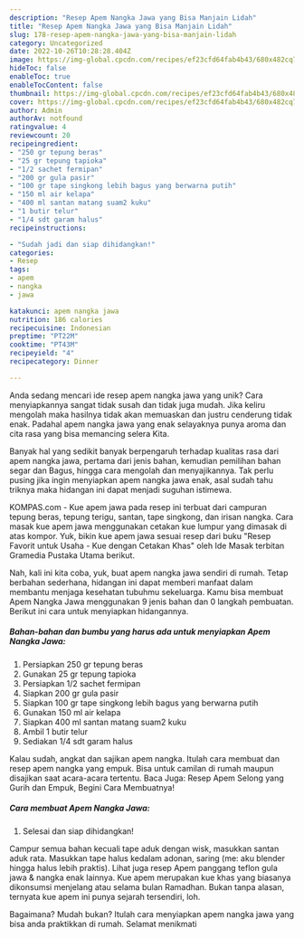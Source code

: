 ```yaml
---
description: "Resep Apem Nangka Jawa yang Bisa Manjain Lidah"
title: "Resep Apem Nangka Jawa yang Bisa Manjain Lidah"
slug: 178-resep-apem-nangka-jawa-yang-bisa-manjain-lidah
category: Uncategorized
date: 2022-10-26T10:28:28.404Z
image: https://img-global.cpcdn.com/recipes/ef23cfd64fab4b43/680x482cq70/apem-nangka-jawa-foto-resep-utama.jpg
hideToc: false
enableToc: true
enableTocContent: false
thumbnail: https://img-global.cpcdn.com/recipes/ef23cfd64fab4b43/680x482cq70/apem-nangka-jawa-foto-resep-utama.jpg
cover: https://img-global.cpcdn.com/recipes/ef23cfd64fab4b43/680x482cq70/apem-nangka-jawa-foto-resep-utama.jpg
author: Admin
authorAv: notfound
ratingvalue: 4
reviewcount: 20
recipeingredient:
- "250 gr tepung beras"
- "25 gr tepung tapioka"
- "1/2 sachet fermipan"
- "200 gr gula pasir"
- "100 gr tape singkong lebih bagus yang berwarna putih"
- "150 ml air kelapa"
- "400 ml santan matang suam2 kuku"
- "1 butir telur"
- "1/4 sdt garam halus"
recipeinstructions:

- "Sudah jadi dan siap dihidangkan!"
categories:
- Resep
tags:
- apem
- nangka
- jawa

katakunci: apem nangka jawa 
nutrition: 186 calories
recipecuisine: Indonesian
preptime: "PT22M"
cooktime: "PT43M"
recipeyield: "4"
recipecategory: Dinner

---
```





Anda sedang mencari ide resep apem nangka jawa yang unik? Cara menyiapkannya sangat tidak susah dan tidak juga mudah. Jika keliru mengolah maka hasilnya tidak akan memuaskan dan justru cenderung tidak enak. Padahal apem nangka jawa yang enak selayaknya punya aroma dan cita rasa yang bisa memancing selera Kita.





Banyak hal yang sedikit banyak berpengaruh terhadap kualitas rasa dari apem nangka jawa, pertama dari jenis bahan, kemudian pemilihan bahan segar dan Bagus, hingga cara mengolah dan menyajikannya. Tak perlu pusing jika ingin menyiapkan apem nangka jawa enak,      asal sudah tahu triknya maka hidangan ini dapat menjadi suguhan istimewa.














KOMPAS.com - Kue apem jawa pada resep ini terbuat dari campuran tepung beras, tepung terigu, santan, tape singkong, dan irisan nangka. Cara masak kue apem jawa menggunakan cetakan kue lumpur yang dimasak di atas kompor. Yuk, bikin kue apem jawa sesuai resep dari buku &#34;Resep Favorit untuk Usaha - Kue dengan Cetakan Khas&#34; oleh Ide Masak terbitan Gramedia Pustaka Utama berikut.






Nah, kali ini kita coba, yuk, buat apem nangka jawa sendiri di rumah. Tetap berbahan sederhana, hidangan ini dapat memberi manfaat dalam membantu menjaga kesehatan tubuhmu sekeluarga. Kamu bisa membuat Apem Nangka Jawa menggunakan 9 jenis bahan dan 0 langkah pembuatan. Berikut ini cara untuk menyiapkan hidangannya.

<!--inarticleads1-->

##### Bahan-bahan dan bumbu yang harus ada untuk menyiapkan Apem Nangka Jawa:

1. Persiapkan 250 gr tepung beras
1. Gunakan 25 gr tepung tapioka
1. Persiapkan 1/2 sachet fermipan
1. Siapkan 200 gr gula pasir
1. Siapkan 100 gr tape singkong lebih bagus yang berwarna putih
1. Gunakan 150 ml air kelapa
1. Siapkan 400 ml santan matang suam2 kuku
1. Ambil 1 butir telur
1. Sediakan 1/4 sdt garam halus


Kalau sudah, angkat dan sajikan apem nangka. Itulah cara membuat dan resep apem nangka yang empuk. Bisa untuk camilan di rumah maupun disajikan saat acara-acara tertentu. Baca Juga: Resep Apem Selong yang Gurih dan Empuk, Begini Cara Membuatnya! 

<!--inarticleads2-->

##### Cara membuat Apem Nangka Jawa:


1. Selesai dan siap dihidangkan!

Campur semua bahan kecuali tape aduk dengan wisk, masukkan santan aduk rata. Masukkan tape halus kedalam adonan, saring (me: aku blender hingga halus lebih praktis). Lihat juga resep Apem panggang teflon gula jawa &amp; nangka enak lainnya. Kue apem merupakan kue khas yang biasanya dikonsumsi menjelang atau selama bulan Ramadhan. Bukan tanpa alasan, ternyata kue apem ini punya sejarah tersendiri, loh. 

Bagaimana? Mudah bukan? Itulah cara menyiapkan apem nangka jawa yang bisa anda praktikkan di rumah. Selamat menikmati
